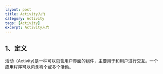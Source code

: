 ```yaml
---
layout: post
title: Activity入门
category: Activity
tags: [Activity]
excerpt: Activity入门
---
```


## 1、定义 ##

活动（Activity)是一种可以包含用户界面的组件，主要用于和用户进行交互。一个应用程序可以包含零个或多个活动。



